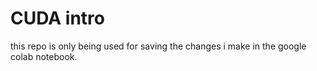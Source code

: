 # CUDA intro

this repo is only being used for saving the changes i make in the google colab notebook.